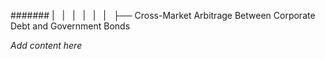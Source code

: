 ####### |   |   |   |   |   |   ├── Cross-Market Arbitrage Between Corporate Debt and Government Bonds

*Add content here*